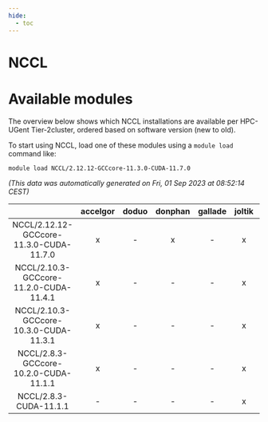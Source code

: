 ```yaml
---
hide:
  - toc
---
```


NCCL
====

# Available modules


The overview below shows which NCCL installations are available per HPC-UGent Tier-2cluster, ordered based on software version (new to old).

To start using NCCL, load one of these modules using a `module load` command like:

```shell
module load NCCL/2.12.12-GCCcore-11.3.0-CUDA-11.7.0
```

*(This data was automatically generated on Fri, 01 Sep 2023 at 08:52:14 CEST)*  

| |accelgor|doduo|donphan|gallade|joltik|skitty|swalot|victini|
| :---: | :---: | :---: | :---: | :---: | :---: | :---: | :---: | :---: |
|NCCL/2.12.12-GCCcore-11.3.0-CUDA-11.7.0|x|-|x|-|x|-|-|-|
|NCCL/2.10.3-GCCcore-11.2.0-CUDA-11.4.1|x|-|-|-|x|-|-|-|
|NCCL/2.10.3-GCCcore-10.3.0-CUDA-11.3.1|x|-|-|-|x|-|-|-|
|NCCL/2.8.3-GCCcore-10.2.0-CUDA-11.1.1|x|-|-|-|x|x|-|x|
|NCCL/2.8.3-CUDA-11.1.1|-|-|-|-|x|-|-|-|

